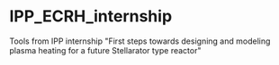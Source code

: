 # IPP_ECRH_internship
Tools from IPP internship "First steps towards designing and modeling plasma heating for a future Stellarator type reactor"

